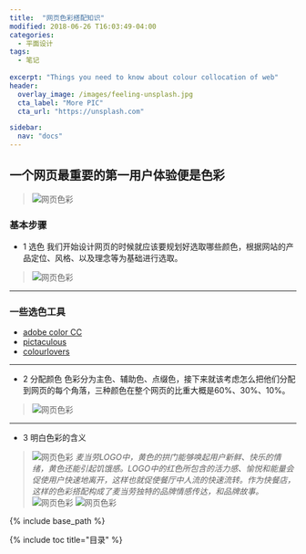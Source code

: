 ```yaml
---
title:  "网页色彩搭配知识"
modified: 2018-06-26 T16:03:49-04:00
categories: 
  - 平面设计
tags:
  - 笔记
  
excerpt: "Things you need to know about colour collocation of web"
header:
  overlay_image: /images/feeling-unsplash.jpg
  cta_label: "More PIC"
  cta_url: "https://unsplash.com"

sidebar:
  nav: "docs"  
---
```


## 一个网页最重要的第一用户体验便是色彩
> ![网页色彩](https://pic3.zhimg.com/18d1ef195b29759d2312fc14aacf4e8a_r.jpg)

### 基本步骤
- 1 选色
我们开始设计网页的时候就应该要规划好选取哪些颜色，根据网站的产品定位、风格、以及理念等为基础进行选取。
> ![网页色彩](https://pic2.zhimg.com/ffe16403be3c058aa306346e35829951_r.jpg)
---

### 一些选色工具
* [adobe color CC](https://color.adobe.com/zh/create/color-wheel/?base=2&rule=Monochromatic&selected=3&name=%E6%88%91%E7%9A%84%20Color%20%E4%B8%BB%E9%A1%8C&mode=rgb&rgbvalues=0.11154703076742754,0.05110564840010399,0.3459019607843138,0.101,0.101,0.101,0.00032248163761344615,0.00014774605002014073,0.001,0.322175966231556,0.315,0.35,0.19381146420568116,0.08879537606210458,0.601&swatchOrder=0,1,2,3,4)
* [pictaculous](http://www.pictaculous.com/)
* [colourlovers](http://www.colourlovers.com/)
---
- 2 分配颜色
色彩分为主色、辅助色、点缀色，接下来就该考虑怎么把他们分配到网页的每个角落，三种颜色在整个网页的比重大概是60%、30%、10%。
> ![网页色彩](https://image.uisdc.com/wp-content/uploads/2014/11/cnn-page.jpg)
---
- 3 明白色彩的含义
> ![网页色彩](https://upload-images.jianshu.io/upload_images/11043489-bb228a60c1327a19.png?imageMogr2/auto-orient/)
*麦当劳LOGO中，黄色的拱门能够唤起用户新鲜、快乐的情绪，黄色还能引起饥饿感。LOGO中的红色所包含的活力感、愉悦和能量会促使用户快速地离开，这样也就促使餐厅中人流的快速流转。作为快餐店，这样的色彩搭配构成了麦当劳独特的品牌情感传达，和品牌故事。*
> ![网页色彩](https://image.uisdc.com/wp-content/uploads/2014/11/mcdonalds-logo.jpg)
> ![网页色彩](https://image.uisdc.com/wp-content/uploads/2014/11/mcdonalds-homepage.jpg)


{% include base_path %}

{% include toc title="目录" %}
